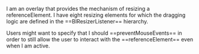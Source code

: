 I am an overlay that provides the mechanism of resizing a referenceElement. I have eight resizing elements for which the dragging logic are defined in the ==BlResizerListener== hierarchy.

Users might want to specify that I should ==preventMouseEvents== in order to still allow the user to interact with the ==referenceElement== even when I am active.